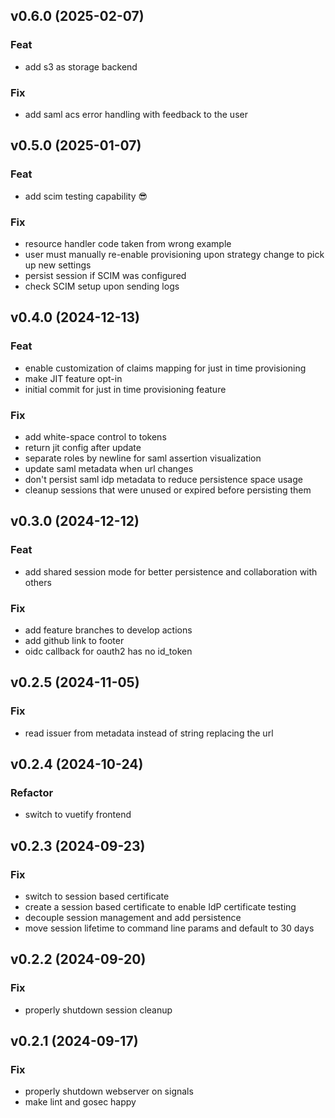 ## v0.6.0 (2025-02-07)

### Feat

- add s3 as storage backend

### Fix

- add saml acs error handling with feedback to the user

## v0.5.0 (2025-01-07)

### Feat

- add scim testing capability 😎

### Fix

- resource handler code taken from wrong example
- user must manually re-enable provisioning upon strategy change to pick up new settings
- persist session if SCIM was configured
- check SCIM setup upon sending logs

## v0.4.0 (2024-12-13)

### Feat

- enable customization of claims mapping for just in time provisioning
- make JIT feature opt-in
- initial commit for just in time provisioning feature

### Fix

- add white-space control to tokens
- return jit config after update
- separate roles by newline for saml assertion visualization
- update saml metadata when url changes
- don't persist saml idp metadata to reduce persistence space usage
- cleanup sessions that were unused or expired before persisting them

## v0.3.0 (2024-12-12)

### Feat

- add shared session mode for better persistence and collaboration with others

### Fix

- add feature branches to develop actions
- add github link to footer
- oidc callback for oauth2 has no id_token

## v0.2.5 (2024-11-05)

### Fix

- read issuer from metadata instead of string replacing the url

## v0.2.4 (2024-10-24)

### Refactor

- switch to vuetify frontend

## v0.2.3 (2024-09-23)

### Fix

- switch to session based certificate
- create a session based certificate to enable IdP certificate testing
- decouple session management and add persistence
- move session lifetime to command line params and default to 30 days

## v0.2.2 (2024-09-20)

### Fix

- properly shutdown session cleanup

## v0.2.1 (2024-09-17)

### Fix

- properly shutdown webserver on signals
- make lint and gosec happy
